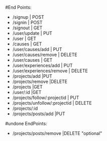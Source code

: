#End Points:

- /signup | POST
- /signin | POST
- /signout | GET
- /user/update | PUT
- /user | GET
- /causes | GET
- /user/causes/add | PUT
- /user/causes/remove | DELETE
- /user/causes | GET
- /user/experiences/add | PUT
- /user/experiences/remove | DELETE
- /projects/add |PUT
- /projects/remove |DELETE
- /projects   |GET
- /user/:id |GET
- /projects/follow/:projectid | PUT
- /projects/unfollow/:projectid | DELETE
- /projects/:id
- /projects/posts/add  |PUT

#undone EndPoints:

- /projects/posts/remove  |DELETE   "optional"


